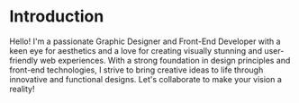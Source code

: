 # Introduction

Hello! I'm a passionate Graphic Designer and Front-End Developer with a keen eye for aesthetics and a love for creating visually stunning and user-friendly web experiences. With a strong foundation in design principles and front-end technologies, I strive to bring creative ideas to life through innovative and functional designs. Let's collaborate to make your vision a reality!
